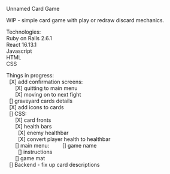 Unnamed Card Game

WIP - simple card game with play or redraw discard mechanics.

Technologies:  
Ruby on Rails 2.6.1  
React 16.13.1  
Javascript  
HTML  
CSS  

Things in progress:  
&nbsp;&nbsp;[X] add confirmation screens:  
&nbsp;&nbsp;&nbsp;&nbsp;&nbsp;&nbsp;[X] quitting to main menu   
&nbsp;&nbsp;&nbsp;&nbsp;&nbsp;&nbsp;[X] moving on to next fight  
&nbsp;&nbsp;[] graveyard cards details  
&nbsp;&nbsp;[X] add icons to cards  
&nbsp;&nbsp;[] CSS:  
&nbsp;&nbsp;&nbsp;&nbsp;&nbsp;&nbsp;[X] card fronts   
&nbsp;&nbsp;&nbsp;&nbsp;&nbsp;&nbsp;[X] health bars   
&nbsp;&nbsp;&nbsp;&nbsp;&nbsp;&nbsp;&nbsp;&nbsp;[X] enemy healthbar   
&nbsp;&nbsp;&nbsp;&nbsp;&nbsp;&nbsp;&nbsp;&nbsp;[X] convert player health to healthbar   
&nbsp;&nbsp;&nbsp;&nbsp;&nbsp;&nbsp;[] main menu:
&nbsp;&nbsp;&nbsp;&nbsp;&nbsp;&nbsp;&nbsp;&nbsp;[] game name    
&nbsp;&nbsp;&nbsp;&nbsp;&nbsp;&nbsp;&nbsp;&nbsp;[] instructions    
&nbsp;&nbsp;&nbsp;&nbsp;&nbsp;&nbsp;[] game mat   
&nbsp;&nbsp;[] Backend - fix up card descriptions
